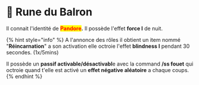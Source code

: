 # 👻 Rune du Balron

Il connait l'identité de <mark style="color:red;">**Pandore**</mark>**.**                                                                                                                      Il possède l'effet **force I** de nuit.

{% hint style="info" %}
A l'annonce des rôles il obtient un item nommé "**Réincarnation**" a son activation elle octroie l'effet **blindness I** pendant 30 secondes. (1x/5mins)&#x20;

Il possède un **passif activable/désactivabl**e avec la command **/ss fouet** qui octroie quand t'elle est activé un **effet négative aléatoire** a chaque coups.
{% endhint %}
